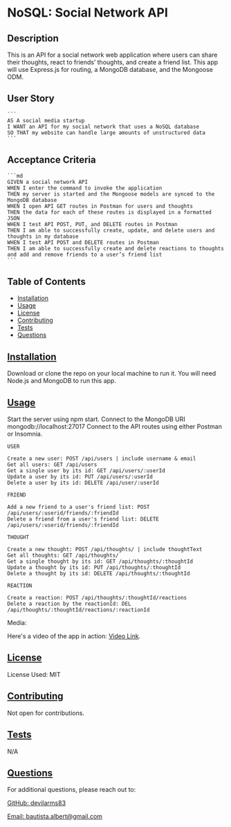 # NoSQL: Social Network API

  ## Description
  
This is an API for a social network web application where users can share their thoughts, react to friends’ thoughts, and create a friend list. This app will use Express.js for routing, a MongoDB database, and the Mongoose ODM. 

  ## User Story

    ```
    AS A social media startup
    I WANT an API for my social network that uses a NoSQL database
    SO THAT my website can handle large amounts of unstructured data
    ```


  ## Acceptance Criteria

    ```md
    GIVEN a social network API
    WHEN I enter the command to invoke the application
    THEN my server is started and the Mongoose models are synced to the MongoDB database
    WHEN I open API GET routes in Postman for users and thoughts
    THEN the data for each of these routes is displayed in a formatted JSON
    WHEN I test API POST, PUT, and DELETE routes in Postman
    THEN I am able to successfully create, update, and delete users and thoughts in my database
    WHEN I test API POST and DELETE routes in Postman
    THEN I am able to successfully create and delete reactions to thoughts and add and remove friends to a user’s friend list
    ```
  
  ## Table of Contents 
  
  - [Installation](#installation)
  - [Usage](#usage)
  - [License](#license)
  - [Contributing](#contributing)
  - [Tests](#tests)
  - [Questions](#questions)
  
  ## [Installation](#table-of-contents)
  
  Download or clone the repo on your local machine to run it. You will need Node.js and MongoDB to run this app.
  
  ## [Usage](#table-of-contents)
  
  Start the server using npm start.
  Connect to the MongoDB URI mongodb://localhost:27017
  Connect to the API routes using either Postman or Insomnia.

    USER

    Create a new user: POST /api/users | include username & email
    Get all users: GET /api/users
    Get a single user by its id: GET /api/users/:userId
    Update a user by its id: PUT /api/users/:userId
    Delete a user by its id: DELETE /api/user/:userId

    FRIEND

    Add a new friend to a user's friend list: POST /api/users/:userid/friends/:friendId
    Delete a friend from a user's friend list: DELETE /api/users/:userid/friends/:friendId
    
    THOUGHT

    Create a new thought: POST /api/thoughts/ | include thoughtText
    Get all thoughts: GET /api/thoughts/
    Get a single thought by its id: GET /api/thoughts/:thoughtId
    Update a thought by its id: PUT /api/thoughts/:thoughtId
    Delete a thought by its id: DELETE /api/thoughts/:thoughtId
    
    REACTION

    Create a reaction: POST /api/thoughts/:thoughtId/reactions
    Delete a reaction by the reactionId: DEL /api/thoughts/:thoughtId/reactions/:reactionId

  Media:

  Here's a video of the app in action: [Video Link](https://drive.google.com/file/d/1UP6B7r3EFhdG2nAEJUu-6aokJxMwkWP8/view?usp=sharing).
  
  ## [License](#table-of-contents)

  License Used: MIT
 
  ## [Contributing](#table-of-contents)
  
  Not open for contributions.

  ## [Tests](#table-of-contents)
  
  N/A
  
  ## [Questions](#table-of-contents)
  
  For additional questions, please reach out to:

  [GitHub: devilarms83](https://github.com/devilarms83)

  [Email: bautista.albert@gmail.com](mailto:bautista.albert@gmail.com)

